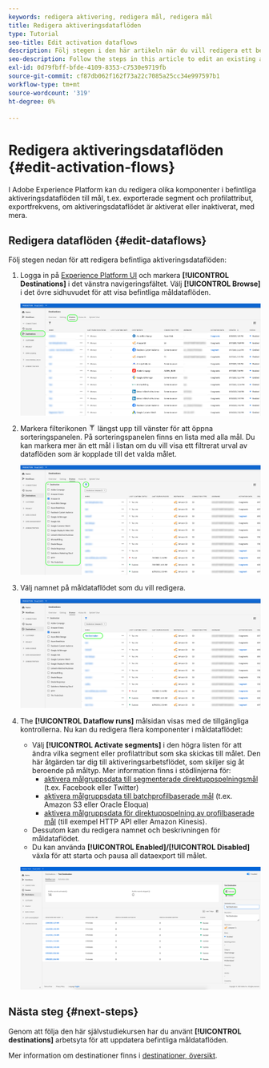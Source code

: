 ```yaml
---
keywords: redigera aktivering, redigera mål, redigera mål
title: Redigera aktiveringsdataflöden
type: Tutorial
seo-title: Edit activation dataflows
description: Följ stegen i den här artikeln när du vill redigera ett befintligt aktiveringsdataflöde i Adobe Experience Platform.
seo-description: Follow the steps in this article to edit an existing activation dataflow in Adobe Experience Platform.
exl-id: 0d79fbff-bfde-4109-8353-c7530e9719fb
source-git-commit: cf87db062f162f73a22c7085a25cc34e997597b1
workflow-type: tm+mt
source-wordcount: '319'
ht-degree: 0%

---
```


# Redigera aktiveringsdataflöden {#edit-activation-flows}

I Adobe Experience Platform kan du redigera olika komponenter i befintliga aktiveringsdataflöden till mål, t.ex. exporterade segment och profilattribut, exportfrekvens, om aktiveringsdataflödet är aktiverat eller inaktiverat, med mera.

## Redigera dataflöden {#edit-dataflows}

Följ stegen nedan för att redigera befintliga aktiveringsdataflöden:

1. Logga in på [Experience Platform UI](https://platform.adobe.com/) och markera **[!UICONTROL Destinations]** i det vänstra navigeringsfältet. Välj **[!UICONTROL Browse]** i det övre sidhuvudet för att visa befintliga måldataflöden.

   ![Bläddra bland mål](../assets/ui/edit-activation/browse-destinations.png)

2. Markera filterikonen ![Filterikon](../assets/ui/edit-activation/filter.png) längst upp till vänster för att öppna sorteringspanelen. På sorteringspanelen finns en lista med alla mål. Du kan markera mer än ett mål i listan om du vill visa ett filtrerat urval av dataflöden som är kopplade till det valda målet.

   ![Filtermål](../assets/ui/edit-activation/filter-destinations.png)

3. Välj namnet på måldataflödet som du vill redigera.

   ![Välj mål](../assets/ui/edit-activation/destination-select.png)

4. The **[!UICONTROL Dataflow runs]** målsidan visas med de tillgängliga kontrollerna. Nu kan du redigera flera komponenter i måldataflödet:

   * Välj **[!UICONTROL Activate segments]** i den högra listen för att ändra vilka segment eller profilattribut som ska skickas till målet. Den här åtgärden tar dig till aktiveringsarbetsflödet, som skiljer sig åt beroende på måltyp. Mer information finns i stödlinjerna för:
      * [aktivera målgruppsdata till segmenterade direktuppspelningsmål](./activate-segment-streaming-destinations.md) (t.ex. Facebook eller Twitter)
      * [aktivera målgruppsdata till batchprofilbaserade mål](./activate-batch-profile-destinations.md) (t.ex. Amazon S3 eller Oracle Eloqua)
      * [aktivera målgruppsdata för direktuppspelning av profilbaserade mål](./activate-streaming-profile-destinations.md) (till exempel HTTP API eller Amazon Kinesis).
   * Dessutom kan du redigera namnet och beskrivningen för måldataflödet.
   * Du kan använda **[!UICONTROL Enabled]/[!UICONTROL Disabled]** växla för att starta och pausa all dataexport till målet.

   ![Destinationsinformation](../assets/ui/edit-activation/destination-details.png)

## Nästa steg {#next-steps}

Genom att följa den här självstudiekursen har du använt **[!UICONTROL destinations]** arbetsyta för att uppdatera befintliga måldataflöden.

Mer information om destinationer finns i [destinationer, översikt](../catalog/overview.md).
